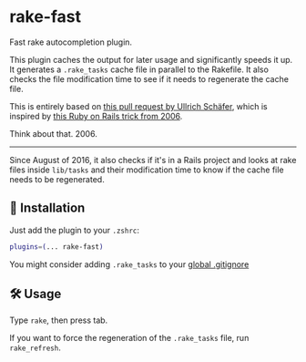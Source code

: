 # rake-fast

Fast rake autocompletion plugin.

This plugin caches the output for later usage and significantly speeds it up. It
generates a `.rake_tasks` cache file in parallel to the Rakefile. It also checks
the file modification time to see if it needs to regenerate the cache file.

This is entirely based on
[this pull request by Ullrich Schäfer](https://github.com/robb/.dotfiles/pull/10/),
which is inspired by
[this Ruby on Rails trick from 2006](https://weblog.rubyonrails.org/2006/3/9/fast-rake-task-completion-for-zsh/).

Think about that. 2006.

---

Since August of 2016, it also checks if it's in a Rails project and looks at
rake files inside `lib/tasks` and their modification time to know if the cache
file needs to be regenerated.

## 🚀 Installation

Just add the plugin to your `.zshrc`:

```zsh
plugins=(... rake-fast)
```

You might consider adding `.rake_tasks` to your
[global .gitignore](https://help.github.com/articles/ignoring-files#global-gitignore)

## 🛠️ Usage

Type `rake`, then press tab.

If you want to force the regeneration of the `.rake_tasks` file, run
`rake_refresh`.
